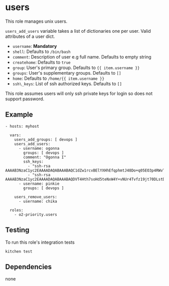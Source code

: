 users
=====

This role manages unix users.

`users_add_users` variable takes a list of dictionaries one per user. Valid
attributes of a user dict.
  * `username`:    **Mandatory**
  * `shell`:       Defaults to `/bin/bash`
  * `comment`:     Description of user e.g full name. Defaults to empty string
  * `createhome`:  Defaults to `true`
  * `group`:       User's primary group. Defaults to `{{ item.username }}`
  * `groups`:      User's supplementary groups. Defaults to `[]`
  * `home`:        Defaults to `/home/{{ item.username }}`
  * `ssh\_keys`:   List of ssh authorized keys. Defaults to `[]`

This role assumes users will only ssh private keys for login so does not support
password.

## Example

```
- hosts: myhost

  vars:
    users_add_groups: [ devops ]
    users_add_users:
      - username: ogonna
        groups: [ devops ]
        comment: "Ogonna I"
        ssh_keys:
          - "ssh-rsa AAAAB3NzaC1yc2EAAAADAQABAAABAQC1dZw1rcvBElYXHhEfqphmtJ48Do+q05EO3p4RWvTI0YZcOw4ly4lUr/eR1pY9vDTDXcRUlt7FUrwgraqOtuiEZgFVbv+QQPlKXtkqzTkqy/HCAgDaB8vRdMaTk6QGQTBybXe6k6BZKpcaFwxPUmO127SegWbqnp4x/gGqfjY9W5FqBdPF3LNAZi/TJ9pWmO2vNrwhRvhmIX4zLI+pDGjNeRO01uk0No9z52lJgXcBAqb9Pn8TbEhPJZIdkvjVbFKQlZTjW4X47zNQ7CuCrbG2HuCcM3wqMETqBaZDO36j06Ehf3nWeqUC7lI9RHT0lxl0LkxedZbTshgf2ZbQtQp3"
          - "ssh-rsa AAAAB3NzaC1yc2EAAAADAQABAAABAQDVT4Hth7soHd5teNxW4Y+vNUr4Tvfz19jt70DLstDjf965aqciIzi8EC+3qiiX2FClbfq/RA0RL5wbK1l27OxOr6tHExslapDe/TU58kQacyvU7m0E3JI+0oor0E+imt5LSh2WikP+yPbInnttSfX0f6zwN7ROh3V9bVoLyzz4WWENszRHceoJ9YfyF6+nZqEz1adG64Tc94Ys00g+hWm52A04IdOvs5QOYw7rnou91W73odzTmcoowHzP5HrBrQwK2hFKrrXCcg0TA/7eD5F8V7jQlhKKbCEawUrBlnTVEKcIjZjmNDky5yuFLHJ+npl2Itn/H2kpunzJ9K0xizJv"
      - username: pinkie
        groups: [ devops ]

    users_remove_users:
      - username: chika

  roles:
    - o2-priority.users
```


## Testing

To run this role's integration tests

```
kitchen test
```


## Dependencies

none
